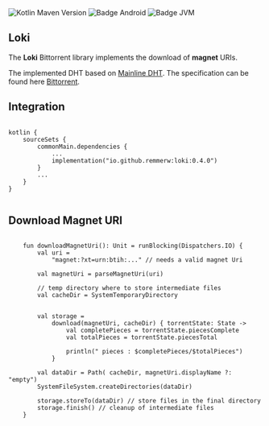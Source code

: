 <div>
    <div>
        <img src="https://img.shields.io/maven-central/v/io.github.remmerw/loki" alt="Kotlin Maven Version" />
        <img src="https://img.shields.io/badge/Platform-Android-brightgreen.svg?logo=android" alt="Badge Android" />
        <img src="https://img.shields.io/badge/Platform-JVM-8A2BE2.svg?logo=openjdk" alt="Badge JVM" />
    </div>
</div>

## Loki

The **Loki** Bittorrent library implements the download of **magnet** URIs. 

The implemented DHT based on 
[Mainline DHT](https://en.wikipedia.org/wiki/Mainline_DHT).
The specification can be found here [Bittorrent](https://www.bittorrent.org/beps/bep_0000.html).


## Integration

```
    
kotlin {
    sourceSets {
        commonMain.dependencies {
            ...
            implementation("io.github.remmerw:loki:0.4.0")
        }
        ...
    }
}
    
```

## Download Magnet URI

```
    
    fun downloadMagnetUri(): Unit = runBlocking(Dispatchers.IO) {
        val uri = 
            "magnet:?xt=urn:btih:..." // needs a valid magnet Uri

        val magnetUri = parseMagnetUri(uri)
        
        // temp directory where to store intermediate files
        val cacheDir = SystemTemporaryDirectory 


        val storage =
            download(magnetUri, cacheDir) { torrentState: State ->
                val completePieces = torrentState.piecesComplete
                val totalPieces = torrentState.piecesTotal

                println(" pieces : $completePieces/$totalPieces")
            }

        val dataDir = Path( cacheDir, magnetUri.displayName ?: "empty")
        SystemFileSystem.createDirectories(dataDir)

        storage.storeTo(dataDir) // store files in the final directory
        storage.finish() // cleanup of intermediate files
    }
    
```